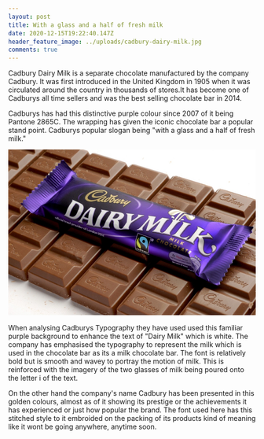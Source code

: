```yaml
---
layout: post
title: With a glass and a half of fresh milk
date: 2020-12-15T19:22:40.147Z
header_feature_image: ../uploads/cadbury-dairy-milk.jpg
comments: true
---
```

Cadbury Dairy Milk is a separate chocolate manufactured by the company Cadbury. It was first introduced in the United Kingdom in 1905 when it was circulated around the country in thousands of stores.It has become one of Cadburys all time sellers and was the best selling chocolate bar in 2014.    



Cadburys has had this distinctive purple colour since 2007 of it being Pantone 2865C. The wrapping has given the iconic chocolate bar a popular stand point. Cadburys popular slogan being "with a glass and a half of fresh milk." 



![](../uploads/chocolate-bar-.jpg)



When analysing Cadburys Typography they have used used this familiar purple background to enhance the text of "Dairy Milk" which is white. The company has emphasised the typography to represent the milk which is used in the chocolate bar as its a milk chocolate bar. The font is relatively bold but is smooth and wavey to portray the motion of milk. This is reinforced with the imagery of the two glasses of milk being poured onto the letter i of the text. 



On the other hand the company's name Cadbury has been presented in this golden colours, almost as of it showing its prestige or the achievements it has experienced or just how popular the brand. The font used here has this stitched style to it embroided on the packing of its products kind of meaning like it wont be going anywhere, anytime soon.